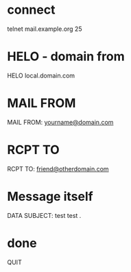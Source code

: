 # connect
telnet mail.example.org 25

# HELO - domain from
HELO local.domain.com

# MAIL FROM
MAIL FROM: yourname@domain.com

# RCPT TO
RCPT TO: friend@otherdomain.com

# Message itself
DATA
SUBJECT: test
test
.

# done
QUIT